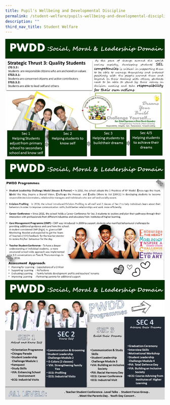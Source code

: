 ```yaml
---
title: Pupil's Wellbeing and Developmental Discipline
permalink: /student-welfare/pupils-wellbeing-and-developmental-discipline
description: ""
third_nav_title: Student Welfare
---
```






![](/images/Slide17.jpeg)
![](/images/Slide18.jpeg)
![](/images/Slide19.jpeg)